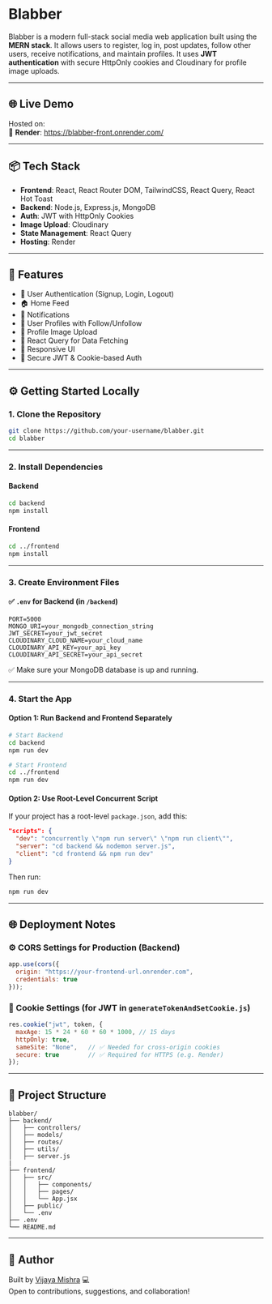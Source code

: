 #  Blabber

Blabber is a modern full-stack social media web application built using the **MERN stack**. It allows users to register, log in, post updates, follow other users, receive notifications, and maintain profiles. It uses **JWT authentication** with secure HttpOnly cookies and Cloudinary for profile image uploads.

---

## 🌐 Live Demo

Hosted on:  
🔗 **Render**: https://blabber-front.onrender.com/


---

## 📦 Tech Stack

- **Frontend**: React, React Router DOM, TailwindCSS, React Query, React Hot Toast  
- **Backend**: Node.js, Express.js, MongoDB  
- **Auth**: JWT with HttpOnly Cookies  
- **Image Upload**: Cloudinary  
- **State Management**: React Query  
- **Hosting**: Render  

---

## 🚀 Features

- 🧾 User Authentication (Signup, Login, Logout)
- 🏠 Home Feed
- 🔔 Notifications
- 👥 User Profiles with Follow/Unfollow
- 📸 Profile Image Upload
- 🧠 React Query for Data Fetching
- 🌈 Responsive UI
- 🔐 Secure JWT & Cookie-based Auth

---

## ⚙️ Getting Started Locally

### 1. Clone the Repository

```bash
git clone https://github.com/your-username/blabber.git
cd blabber
```

---

### 2. Install Dependencies

#### Backend

```bash
cd backend
npm install
```

#### Frontend

```bash
cd ../frontend
npm install
```

---

### 3. Create Environment Files

#### ✅ `.env` for Backend (in `/backend`)

```env
PORT=5000
MONGO_URI=your_mongodb_connection_string
JWT_SECRET=your_jwt_secret
CLOUDINARY_CLOUD_NAME=your_cloud_name
CLOUDINARY_API_KEY=your_api_key
CLOUDINARY_API_SECRET=your_api_secret
```

✅ Make sure your MongoDB database is up and running.

---

### 4. Start the App

#### Option 1: Run Backend and Frontend Separately

```bash
# Start Backend
cd backend
npm run dev
```

```bash
# Start Frontend
cd ../frontend
npm run dev
```

#### Option 2: Use Root-Level Concurrent Script

If your project has a root-level `package.json`, add this:

```json
"scripts": {
  "dev": "concurrently \"npm run server\" \"npm run client\"",
  "server": "cd backend && nodemon server.js",
  "client": "cd frontend && npm run dev"
}
```

Then run:

```bash
npm run dev
```

---

## 🌐 Deployment Notes

### ⚙️ CORS Settings for Production (Backend)

```js
app.use(cors({
  origin: "https://your-frontend-url.onrender.com",
  credentials: true
}));
```

### 🍪 Cookie Settings (for JWT in `generateTokenAndSetCookie.js`)

```js
res.cookie("jwt", token, {
  maxAge: 15 * 24 * 60 * 60 * 1000, // 15 days
  httpOnly: true,
  sameSite: "None",   // ✅ Needed for cross-origin cookies
  secure: true        // ✅ Required for HTTPS (e.g. Render)
});
```

---

## 📁 Project Structure

```
blabber/
├── backend/
│   ├── controllers/
│   ├── models/
│   ├── routes/
│   ├── utils/
│   ├── server.js
|
├── frontend/
│   ├── src/
│   │   ├── components/
│   │   ├── pages/
│   │   └── App.jsx
│   ├── public/
│   └── .env
├── .env 
└── README.md
```

---

## 👥 Author

Built by [Vijaya Mishra](https://github.com/Vijayaa21) 💻  
Open to contributions, suggestions, and collaboration!

